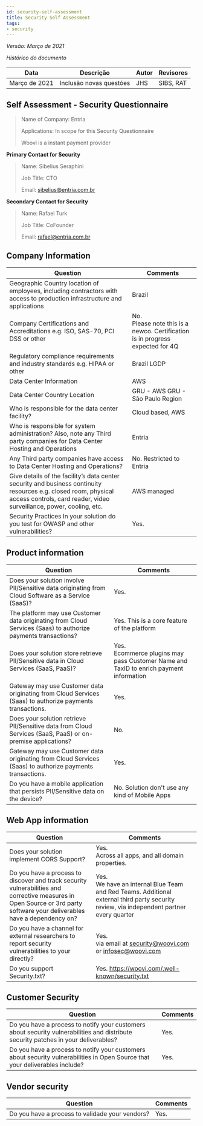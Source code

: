 ```yaml
---
id: security-self-assessment
title: Security Self Assessment
tags:
- security
---
```


*Versão: Março de 2021*

*Histórico do documento*

| Data  | Descrição | Autor | Revisores |
| -  | - | - | - |
| Março de 2021 | Inclusão novas questões | JHS | SIBS, RAT |


## Self Assessment - Security Questionnaire 


> Name of Company: Entria
>
> Applications: In scope for this Security Questionnaire 
>
> Woovi is a instant payment provider

**Primary Contact for Security**
> Name: Sibelius Seraphini
>
> Job Title: CTO
>
> Email: sibelius@entria.com.br


**Secondary Contact for Security**
> Name: Rafael Turk
> 
> Job Title: CoFounder
> 
> Email: rafael@entria.com.br


## Company Information

| Question | Comments | 
| --  | -- | 
| Geographic Country location of employees, including contractors with access to production infrastructure and applications | Brazil | 
| Company Certifications and Accreditations e.g. ISO, SAS-70, PCI DSS or other | No. <br/>Please note this is a newco. Certification is in progress expected for 4Q |
| Regulatory compliance requirements and industry standards e.g. HIPAA or other | Brazil LGDP |
| Data Center Information | AWS |
| Data Center Country Location | GRU - AWS GRU - São Paulo Region |
| Who is responsible for the data center facility? | Cloud based, AWS |
| Who is responsible for system administration? Also, note any Third party companies for Data Center Hosting and Operations | Entria |
| Any Third party companies have access to Data Center Hosting and Operations? | No. Restricted to Entria |
| Give details of the facility’s data center security and business continuity resources e.g. closed room, physical access controls, card reader, video surveillance, power, cooling, etc. | AWS managed |
| Security Practices In your solution do you test for OWASP and other vulnerabilities? | Yes. | 

## Product information

| Question | Comments | 
| --  | -- | 
| Does your solution involve PII/Sensitive data originating from Cloud Software as a Service (SaaS)? | Yes. | 
| The platform may use Customer data originating from Cloud Services (Saas) to authorize payments transactions? | Yes. This is a core feature of the platform |
| Does your solution store retrieve PII/Sensitive data in Cloud Services (SaaS, PaaS)? | Yes. <br/>Ecommerce plugins may pass Customer Name and TaxID to enrich payment information |
| Gateway may use Customer data originating from  Cloud Services (Saas) to authorize payments transactions. | Yes. |
| Does your solution retrieve PII/Sensitive data from  Cloud Services (SaaS, PaaS) or on-premise applications? | No. |
| Gateway may use Customer data originating from  Cloud Services (Saas) to authorize payments transactions. | Yes. |
| Do you have a mobile application that persists PII/Sensitive data on the device? | No. Solution don't use any kind of Mobile Apps |


## Web App information

| Question | Comments | 
| -  | - | 
| Does your solution implement CORS Support? | Yes. <br/>Across all apps, and all domain properties. |
| Do you have a process to discover and track security vulnerabilities and corrective measures in Open Source or 3rd party software your deliverables have a dependency on? | Yes. <br/>We have an internal Blue Team and Red Teams. Additional external third party security review, via independent partner every quarter |
| Do you have a channel for external researchers to report security vulnerabilities to your directly? | Yes. <br/> via email at security@woovi.com or infosec@woovi.com |
| Do you support Security.txt? | Yes.  https://woovi.com/.well-known/security.txt |


## Customer Security
| Question | Comments | 
| -  | - | 
| Do you have a process to notify your customers about security vulnerabilities and distribute security patches in your deliverables? | Yes. |
| Do you have a process to notify your customers about security vulnerabilities in Open Source that your deliverables include? | Yes. |


## Vendor security 
| Question | Comments | 
| -  | - | 
| Do you have a process to validade your vendors? | Yes. |


